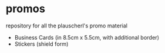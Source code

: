 promos
======

repository for all the plauscherl's promo material

* Business Cards (in 8.5cm x 5.5cm, with additional border)
* Stickers (shield form)
